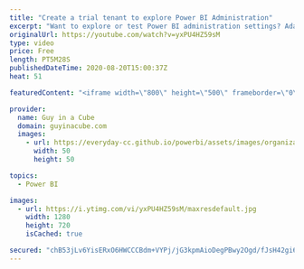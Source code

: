 ```yaml
---
title: "Create a trial tenant to explore Power BI Administration"
excerpt: "Want to explore or test Power BI administration settings? Adam shows you how to create your own Office 365 tenant to do just that - at NO COST!  📢🎓 Get notified about our upcoming Power BI Administration course: http://guyinacu.be/admincoursenotify2  📢 Become a member: https://guyinacu.be/membership"
originalUrl: https://youtube.com/watch?v=yxPU4HZ59sM
type: video
price: Free
length: PT5M28S
publishedDateTime: 2020-08-20T15:00:37Z
heat: 51

featuredContent: "<iframe width=\"800\" height=\"500\" frameborder=\"0\" src=\"https://www.youtube.com/embed/yxPU4HZ59sM\" allow=\"accelerometer; autoplay; encrypted-media; gyroscope; picture-in-picture\" allowfullscreen></iframe>"

provider:
  name: Guy in a Cube
  domain: guyinacube.com
  images:
    - url: https://everyday-cc.github.io/powerbi/assets/images/organizations/guyinacube.com-50x50.jpg
      width: 50
      height: 50

topics:
  - Power BI

images:
  - url: https://i.ytimg.com/vi/yxPU4HZ59sM/maxresdefault.jpg
    width: 1280
    height: 720
    isCached: true

secured: "chB53jLv6YisERxO6HWCCCBdm+VYPj/jG3kpmAioDegPBwy2Ogd/fJsH42gi6RZcJF18Q+PE2uXmaosr0qdA6G+N5vaqxPPeXc0i+y5BhujrGUUbdrZKqBeBHmY5v5DdGR8xEeX80EI1Fy7BdBubVReiDXC+5ULBfgO/DphGo4aTUj1VXTo4QYJdVEiPm41/bhOp0IkWXHcLUbc9ePEJfXbINz/U8d3i5HCrOiAZRJzuZoVUbUseQrCCZ3MIIPDGeMKWRj08xuGoJUtgs8+Wx3nzbb17cl9cGN2XW2m0+IAwV4a2J6Jii4pGvBqykLCA/NVzxEo0eTxhxeR1KvJ+A5jTzbT9XwvENTxiogjStEJJsRk/6lUiB58BlZ2d4N1gVL29/EEcwmYFeroOLO1NVEMyCw5vRlbAfMHDzBCsOhc=;iagZH8n7hZhQg5mVLWAQxg=="
---
```


